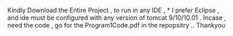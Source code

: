 Kindly Download the Entire Project , to run in any IDE , * I prefer Eclipse , and ide must be configured
with any version of tomcat 9/10/10.01 .
Incase , need the code , go for the Program1Code.pdf in the repopsitry ..
Thankyou
